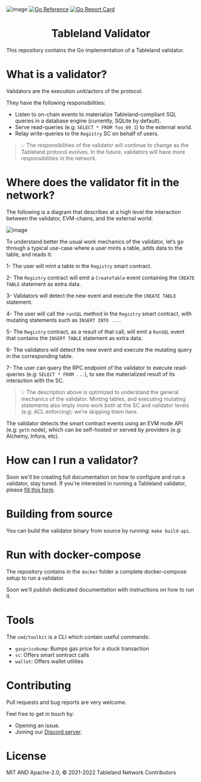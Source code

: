![image](https://user-images.githubusercontent.com/6136245/153219831-53b05f19-1ac2-4523-b564-0686e2078d4d.png)
[![Go Reference](https://pkg.go.dev/badge/github.com/textileio/go-tableland.svg)](https://pkg.go.dev/github.com/textileio/go-tableland) [![Go Report Card](https://goreportcard.com/badge/github.com/textileio/go-tableland)](https://goreportcard.com/report/github.com/textileio/go-tableland)
<h1 align="center">Tableland Validator</h1>

This repository contains the Go implementation of a Tableland validator.

# What is a validator?

Validators are the execution unit/actors of the protocol.

They have the following responsibilities:

- Listen to on-chain events to materialize Tableland-compliant SQL queries in a database engine (currently, SQLite by default).
- Serve read-queries (e.g: `SELECT * FROM foo_69_1`) to the external world.
- Relay write-queries to the `Registry` SC on behalf of users.

> 💡 The responsibilities of the validator will continue to change as the Tableland protocol evolves. In the future, validators will have more responsibilities in the network.

# Where does the validator fit in the network?

The following is a diagram that describes at a high level the interaction between the validator, EVM-chains, and the external world:

![image](https://user-images.githubusercontent.com/6136245/180085125-3093401c-5ef0-449e-93b7-c323fd0bfbce.png)

To understand better the usual work mechanics of the validator, let’s go through a typical use-case where a user mints a table, adds data to the table, and reads it:

1- The user will mint a table in the `Registry` smart contract.

2- The `Registry` contract will emit a `CreateTable` event containing the `CREATE TABLE` statement as extra data.

3- Validators will detect the new event and execute the `CREATE TABLE` statement.

4- The user will call the `runSQL` method in the `Registry` smart contract, with mutating statements such as `INSERT INTO ...`.

5- The `Registry` contract, as a result of that call, will emit a `RunSQL` event that contains the `INSERT TABLE` statement as extra data.

6- The validators will detect the new event and execute the mutating query in the corresponding table.

7- The user can query the RPC endpoint of the validator to execute read-queries (e.g: `SELECT * FROM ...`), to see the materialized result of its interaction with the SC.

> 💡 The description above is optimized to understand the general mechanics of the validator. Minting tables, and executing mutating statements also imply more work both at the SC and validator levels (e.g: ACL enforcing); we’re skipping them here.

The validator detects the smart contract events using an EVM node API (e.g: `geth` node), which can be self-hosted or served by providers (e.g: Alchemy, Infura, etc).

# How can I run a validator?

Soon we'll be creating full documentation on how to configure and run a validator, stay tuned.
If you're interested in running a Tableland validator, please [fill this form](https://hhueol4i6vp.typeform.com/to/gkcyeA22).

# Building from source

You can build the validator binary from source by running: `make build-api`.

# Run with docker-compose

The repository contains in the `docker` folder a complete docker-compose setup to run a validator.

Soon we'll publish dedicated documentation with instructions on how to run it.

# Tools

The `cmd/toolkit` is a CLI which contain useful commands:

- `gaspricebump`: Bumps gas price for a stuck transaction
- `sc`: Offers smart sontract calls
- `wallet`: Offers wallet utilites

# Contributing

Pull requests and bug reports are very welcome.

Feel free to get in touch by:

- Opening an issue.
- Joining our [Discord server](https://discord.gg/dc8EBEhGbg).

# License

MIT AND Apache-2.0, © 2021-2022 Tableland Network Contributors

